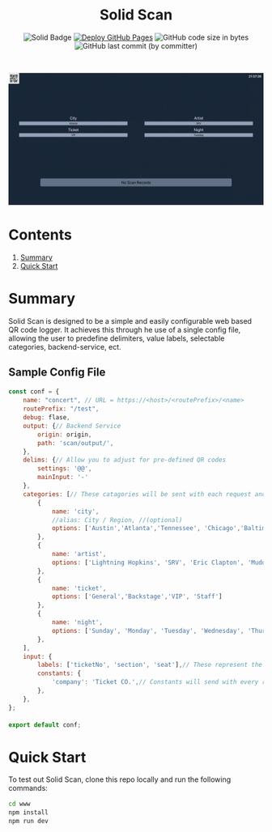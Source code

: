 
<div align="center">
<h1 style="text-align: center;">Solid Scan</h1>
  
![Solid Badge](https://img.shields.io/badge/Solid-2C4F7C?logo=solid&logoColor=fff&style=flat)
[![Deploy GitHub Pages](https://github.com/jeremiah-carlson/solid-scan/actions/workflows/deploy-gh-pages.yaml/badge.svg)](https://github.com/jeremiah-carlson/solid-scan/actions/workflows/deploy-gh-pages.yaml)
![GitHub code size in bytes](https://img.shields.io/github/languages/code-size/jeremiah-carlson/solid-scan)
![GitHub last commit (by committer)](https://img.shields.io/github/last-commit/jeremiah-carlson/solid-scan)

<br>

![Sample](./docs/assets/solid-scan-sample.gif)

</div>

# Contents
1. [Summary](#sumamry)
2. [Quick Start](#quick-start)

# Summary
Solid Scan is designed to be a simple and easily configurable web based QR code logger. It achieves this through he use of a single config file, allowing the user to predefine delimiters, value labels, selectable categories, backend-service, ect.



## Sample Config File
```javascript
const conf = {
    name: "concert", // URL = https://<host>/<routePrefix>/<name>
    routePrefix: "/test",
    debug: flase,
    output: {// Backend Service
        origin: origin,
        path: 'scan/output/',
    },
    delims: {// Allow you to adjust for pre-defined QR codes
        settings: '@@',
        mainInput: '-'
    },
    categories: [// These catagories will be sent with each request and are configurable within the UI
        {
            name: 'city',
            //alias: City / Region, //(optional)
            options: ['Austin','Atlanta','Tennessee', 'Chicago','Baltimore','New Orleans','Boulder']
        },
        {
            name: 'artist',
            options: ['Lightning Hopkins', 'SRV', 'Eric Clapton', 'Muddy Waters', 'Lemon Jefferson', 'Buddy Guy', 'John Hurt']
        },
        {
            name: 'ticket',
            options: ['General','Backstage','VIP', 'Staff']
        },
        {
            name: 'night',
            options: ['Sunday', 'Monday', 'Tuesday', 'Wednesday', 'Thursday', 'Friday', 'Saturday']
        },
    ],
    input: {
        labels: ['ticketNo', 'section', 'seat'],// These represent the keys for the associated QR values
        constants: {
            'company': 'Ticket CO.',// Constants will send with every request and will not be configurable within the UI
        },
    },
};

export default conf;
```

# Quick Start
To test out Solid Scan, clone this repo locally and run the following commands:
```bash
cd www
npm install
npm run dev
```
